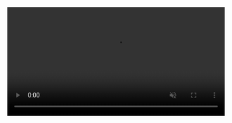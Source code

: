 <video autoplay loop muted playsinline width="100%">
  <source src="https://github.com/user-attachments/assets/55ab3ec9-4eb3-45ed-9e9c-f3d3492dfbce" type="video/mp4">
</video>



